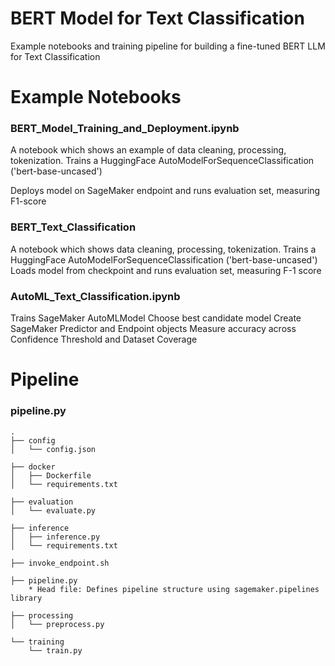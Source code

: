 # BERT Model for Text Classification

Example notebooks and training pipeline for building a fine-tuned BERT LLM for Text Classification

# Example Notebooks

### BERT_Model_Training_and_Deployment.ipynb

A notebook which shows an example of data cleaning, processing, tokenization. Trains a HuggingFace AutoModelForSequenceClassification ('bert-base-uncased')

Deploys model on SageMaker endpoint and runs evaluation set, measuring F1-score

### BERT_Text_Classification

A notebook which shows data cleaning, processing, tokenization. 
Trains a HuggingFace AutoModelForSequenceClassification ('bert-base-uncased')
Loads model from checkpoint and runs evaluation set, measuring F-1 score


### AutoML_Text_Classification.ipynb

Trains SageMaker AutoMLModel
Choose best candidate model
Create SageMaker Predictor and Endpoint objects
Measure accuracy across Confidence Threshold and Dataset Coverage

# Pipeline

### pipeline.py

```
.
├── config
│   └── config.json

├── docker
│   ├── Dockerfile
│   └── requirements.txt

├── evaluation
│   └── evaluate.py

├── inference
│   ├── inference.py
│   └── requirements.txt

├── invoke_endpoint.sh

├── pipeline.py
	* Head file: Defines pipeline structure using sagemaker.pipelines library

├── processing
│   └── preprocess.py

└── training
    └── train.py

```
